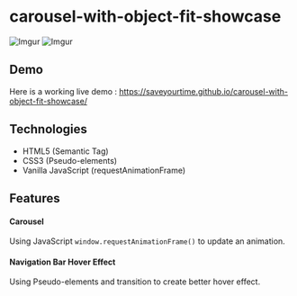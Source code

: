 # carousel-with-object-fit-showcase

![Imgur](https://i.imgur.com/IfUnn70.gif)
![Imgur](https://i.imgur.com/KlWnQIs.jpg)

## Demo

Here is a working live demo : https://saveyourtime.github.io/carousel-with-object-fit-showcase/

## Technologies

- HTML5 (Semantic Tag)
- CSS3 (Pseudo-elements)
- Vanilla JavaScript (request​Animation​Frame)

## Features

#### Carousel
Using JavaScript `window​.request​Animation​Frame()` to update an animation.
#### Navigation Bar Hover Effect
Using Pseudo-elements and transition to create better hover effect.<br/>
